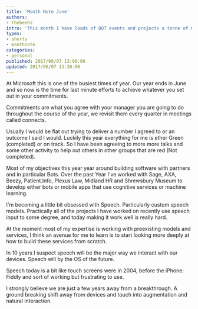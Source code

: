 ```yaml
---
title: 'Month Note June'
authors:
- thebeebs
intro: 'This month I have loads of BOT events and projects a tonne of Cognitive Work and thank goodness a holiday.'
types:
- shorts
- monthnote
categories:
- personal
published: 2017/06/07 13:00:00
updated: 2017/06/07 13:30:00
---
```


At Microsoft this is one of the busiest times of year. Our year ends in June and so now is the time for last minute efforts to achieve whatever you set out in your commitments.

Commitments are what you agree with your manager you are going to do throughout the course of the year, we revisit them every quarter in meetings called connects.

Usually I would be flat out trying to deliver a number I agreed to or an outcome I said I would. Luckily this year everything for me is ether Green (completed) or on track. So I have been agreeing to more more talks and some other activity to help out others in other groups that are red (Not completed).

Most of my objectives this year year around building software with partners and in particular Bots. Over the past Year I've worked with Sage, AXA, Beezy, Patient.Info, Plexus Law, Midland HR and Shrewsbury Museum to develop either bots or mobile apps that use cognitive services or machine learning.

I'm becoming a little bit obsessed with Speech. Particularly custom speech models. Practically all of the projects I have worked on recently use speech input to some degree, and today making it work well is really hard.

At the moment most of my expertise is working with preexisting models and services, I think an avenue for me to learn is to start looking more deeply at how to build these services from scratch. 

In 10 years I suspect speech will be the major way we interact with our devices. Speech will by the OS of the future. 

Speech today is a bit like touch screens were in 2004, before the iPhone: Fiddly and sort of working but frustrating to use. 

I strongly believe we are just a few years away from a breakthrough. A ground breaking shift away from devices and touch into augmentation and natural interaction.

